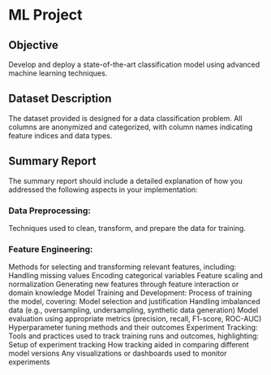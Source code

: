 # ML Project
## Objective
Develop and deploy a state-of-the-art classification model using advanced machine learning techniques.

## Dataset Description
The dataset provided is designed for a data classification problem. All columns are anonymized and categorized, with column names indicating feature indices and data types.

## Summary Report
The summary report should include a detailed explanation of how you addressed the following aspects in your implementation:

### Data Preprocessing:
Techniques used to clean, transform, and prepare the data for training.
### Feature Engineering:
Methods for selecting and transforming relevant features, including:
Handling missing values
Encoding categorical variables
Feature scaling and normalization
Generating new features through feature interaction or domain knowledge
Model Training and Development:
Process of training the model, covering:
Model selection and justification
Handling imbalanced data (e.g., oversampling, undersampling, synthetic data generation)
Model evaluation using appropriate metrics (precision, recall, F1-score, ROC-AUC)
Hyperparameter tuning methods and their outcomes
Experiment Tracking:
Tools and practices used to track training runs and outcomes, highlighting:
Setup of experiment tracking
How tracking aided in comparing different model versions
Any visualizations or dashboards used to monitor experiments
